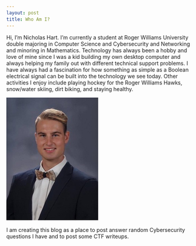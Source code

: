 ```yaml
---
layout: post
title: Who Am I?
---
```


Hi, I’m Nicholas Hart. I’m currently a student at Roger Williams University double majoring in Computer Science and Cybersecurity and Networking and minoring in Mathematics. Technology has always been a hobby and love of mine since I was a kid building my own desktop computer and always helping my family out with different technical support problems. I have always had a fascination for how something as simple as a Boolean electrical signal can be built into the technology we see today. Other activities I enjoy include playing hockey for the Roger Williams Hawks, snow/water skiing, dirt biking, and staying healthy. 

![_config.yml](/images/SeniorPicture1.jpg)

I am creating this blog as a place to post answer random Cybersecurity questions I have and to post some CTF writeups. 
